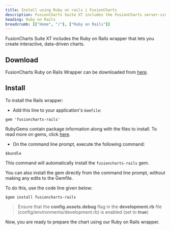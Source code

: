 ```yaml
---
title: Install using Ruby on rails | FusionCharts
description: FusionCharts Suite XT includes the FusionCharts server-side RoR wrapper that lets you create interactive, data-driven charts.
heading: Ruby on Rails
breadcrumb: [["Home", "/"], ["Ruby on Rails"]]
---
```


FusionCharts Suite XT includes the Ruby on Rails wrapper that lets you create interactive, data-driven charts.

## Download

FusionCharts Ruby on Rails Wrapper can be downloaded from [here](https://www.fusioncharts.com/ruby-on-rails-charts/).

## Install

To install the Rails wrapper:

* Add this line to your application's `Gemfile`:

```
gem 'fusioncharts-rails'
```

RubyGems contain package information along with the files to install. To read more on gems, click [here](https://rubygems.org/gems/fusioncharts-rails).

* On the command line prompt, execute the following command:

```
$bundle
```
This command will automatically install the `fusioncharts-rails` gem.

You can also install the gem directly from the command line prompt, without making any edits to the Gemfile.

To do this, use the code line given below:

```
$gem install fusioncharts-rails
```

> Ensure that the **config.assets.debug** flag in the **development.rb** file (config/environments/development.rb) is enabled (set to **true**)

Now, you are ready to prepare the chart using our  Ruby on Rails wrapper.